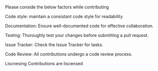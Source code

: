 Please conside the below factors while contributing

Code style:
maintain a consistant code style for readability

Documentation:
Ensure well-documented code for effective collaboration.

Testing:
Thoroughly test your changes before submitting a pull request.

Issue Tracker:
Check the Issue Tracker for tasks.

Code Review:
All contributions undergo a code review process.

Liscnesing
Contributions are liscensed
